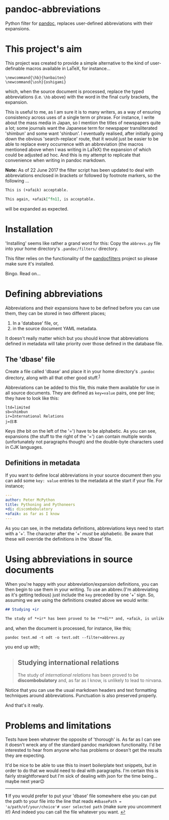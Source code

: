 # pandoc-abbreviations
Python filter for [pandoc](http://pandoc.org/index.html), replaces user-defined abbreviations with their expansions.

# This project's aim
This project was created to provide a simple alternative to the kind of user-definable macros available in LaTeX, for instance...

```TeX
\newcommand{\hb}{hanbaiten}
\newcommand{\osh}{oshigami}
```

which, when the source document is processed, replace the typed abbreviations (i.e. `\hb` above) with the word in the final curly brackets, the expansion.

This is useful to me, as I am sure it is to many writers, as a way of ensuring consistency across uses of a single term or phrase. For instance, I write about the mass media in Japan, so I mention the titles of newspapers quite a lot; some journals want the Japanese term for newspaper transliterated 'shimbun' and some want 'shinbun'. I eventually realised, after initially going down the obvious 'search-replace' route, that it would just be easier to be able to replace every occurrence with an abbreviation (the macros mentioned above when I was writing in LaTeX) the expansion of which could be adjusted ad hoc. And this is my attempt to replicate that convenience when writing in pandoc markdown.

**Note:** As of 22 June 2017 the filter script has been updated to deal with abbreviations enclosed in brackets or followed by footnote markers, so the following ...

```markdown
This is (+afaik) acceptable.

This again, +afaik[^fn1], is acceptable.
```
will be expanded as expected.

# Installation
'Installing' seems like rather a grand word for this: Copy the `abbrevs.py` file into your home directory's `.pandoc/filters/` directory.

This filter relies on the functionality of the [pandocfilters](https://github.com/jgm/pandocfilters) project so please make sure it's installed.

Bingo. Read on...

# Defining abbreviations
Abbreviations and their expansions have to be defined before you can use them, they can be stored in two different places;

1. In a 'database' file, or,
2. in the source document YAML metadata.

It doesn't really matter which but you should know that abbreviations defined in metadata will take priority over those defined in the database file.

## The 'dbase' file

Create a file called 'dbase' and place it in your home directory's `.pandoc` directory, along with all that other good stuff.<sup id="a1">[1](#f1)</sup>

Abbreviations can be added to this file, this make them available for use in all source documents. They are defined as `key=value` pairs, one per line; they have to look like this:

```
ltd=limited
sb=shimbun
ir=International Relations
j=日本
```

Keys (the bit on the left of the '=') have to be alphabetic. As you can see, expansions (the stuff to the right of the '=') can contain multiple words (unfortunately not paragraphs though) and the double-byte characters used in CJK languages.

## Definitions in metadata
If you want to define local abbreviations in your source document then you can add some `key: value` entries to the metadata at the start if your file. For instance;

```yaml
---
author: Peter McPython
title: Pythoning and Pythoneers
+di: discombobulatory
+afaik: as far as I know
---
```

As you can see, in the metadata definitions, abbreviations keys need to start with a '+'. The character after the '+' *must* be alphabetic. Be aware that these will override the definitions in the 'dbase' file.

# Using abbreviations in source documents
When you're happy with your abbreviation/expansion definitions, you can then begin to use them in your writing. To use an abbrev.(I'm abbreviating as it's getting tedious) just include the `key` preceded by one '+' sign. So, assuming we are using the definitions created above we would write:

```markdown
## Studying +ir

The study of *+ir* has been proved to be **+di** and, +afaik, is unlikely to lead to nirvana.
```

and, when the document is processed, for instance, like this;

`pandoc test.md -t odt -o test.odt --filter=abbrevs.py`

you end up with;

>## Studying international relations
>
>The study of *international relations* has been proved to be **discombobulatory** and, as far as I know, is unlikely to lead to nirvana.

Notice that you can use the usual markdown headers and text formatting techniques around abbreviations. Punctuation is also preserved properly.

And that's it really.

# Problems and limitations
Tests have been whatever the opposite of 'thorough' is. As far as I can see it doesn't wreck any of the standard pandoc markdown functionality. I'd be interested to hear from anyone who has problems or doesn't get the results they are expecting.

It'd be nice to be able to use this to insert boilerplate text snippets, but in order to do that we would need to deal with paragraphs. I'm certain this is fairly straightforward but I'm sick of dealing with json for the time being... maybe next year:wink:

----

<b id="f1">1</b> If you would prefer to put your 'dbase' file somewhere else you can put the path to your file into the line that reads `#dbasePath = 'a/path/of/your/choice'# user selected path` (make sure you uncomment it!) And indeed you can call the file whatever you want. [↩](#a1)
